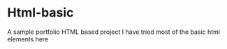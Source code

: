 # Html-basic
A sample portfolio HTML based project
I have tried most of the basic html elements here


